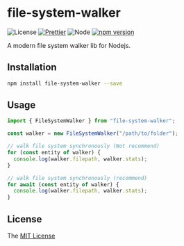 # file-system-walker

![License](https://img.shields.io/badge/license-MIT-green.svg)
[![Prettier](https://img.shields.io/badge/Code%20Style-Prettier-green.svg)](https://github.com/prettier/prettier)
![Node](https://img.shields.io/badge/node-%3E=18.7-blue.svg?style=flat-square)
[![npm version](https://badge.fury.io/js/file-system-walker.svg)](https://badge.fury.io/js/file-system-walker)

A modern file system walker lib for Nodejs.

## Installation

```bash
npm install file-system-walker --save
```

## Usage

```javascript
import { FileSystemWalker } from "file-system-walker";

const walker = new FileSystemWalker("/path/to/folder");

// walk file system synchronously (Not recommend)
for (const entity of walker) {
  console.log(walker.filepath, walker.stats);
}

// walk file system synchronously (recommend)
for await (const entity of walker) {
  console.log(walker.filepath, walker.stats);
}
```

## License

The [MIT License](https://github.com/axetroy/file-system-walker/blob/main/LICENSE)
